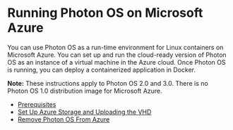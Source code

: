 # Running Photon OS on Microsoft Azure

You can use Photon OS as a run-time environment for Linux containers on Microsoft Azure. You can set up and run the cloud-ready version of Photon OS as an instance of a virtual machine in the Azure cloud. Once Photon OS is running, you can deploy a containerized application in Docker.

**Note:** These instructions apply to Photon OS 2.0 and 3.0. There is no Photon OS 1.0 distribution image for Microsoft Azure.

- [Prerequisites](photon-os-azure-prerequisites.md)
- [Set Up Azure Storage and Uploading the VHD](setting-up-azure-storage-and-uploading-the-vhd.md)
- [Remove Photon OS From Azure](remove-photon-os-from-azure.md)
